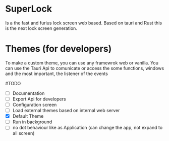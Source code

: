 # SuperLock
Is a the fast and furius lock screen web based. Based on tauri and Rust this is the next lock screen generation.

# Themes (for developers)
To make a custom theme, you can use any framewrok web or vanilla.
You can use the Tauri Api to comunicate or access the some functions, windows and the most important, the listener of the events

#TODO
- [ ] Documentation
- [ ] Export Api for developers
- [ ] Configuration screen
- [ ] Load external themes based on internal web server
- [x] Default Theme
- [ ] Run in background
- [ ] no dot behaviour like as Application (can change the app, not expand to all screen)
